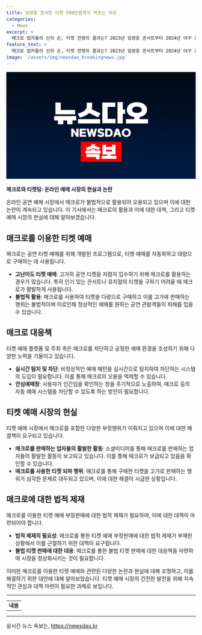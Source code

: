 ```yaml
---
title: 임영웅 콘서트 티켓 500만원까지 치솟는 이유
categories:
  - News
excerpt: >
  매크로 업자들의 신의 손, 티켓 전쟁의 결과는? 2023년 임영웅 콘서트부터 2024년 야구 경기까지 매크로로 표를 구하는 쾌걸한 필승기! 매실은 오징어낫 태평양 최고령 우물에 물을 샀다. 더는 사람 없이 샀다. 50건 이상 판매되는 매크로는 저렴하고 모든 티켓예매처에서 사용되며, 그 사용법은 간단하며 안전하게 포스타입에서 구입할 수 있다. 티켓 가격이 1만원 대에 이르는 직링을 성공적으로 이용하면 세계가 열린다. 하지만 이는 과속운전. 사기, 비정상적인 예매 패턴 탐지 및 차단 등 실시간 대응체계를 구축하는 것이 가장 필요하다.
feature_text: >
  매크로 업자들의 신의 손, 티켓 전쟁의 결과는? 2023년 임영웅 콘서트부터 2024년 야구 경기까지 매크로로 표를 구하는 쾌걸한 필승기! 매실은 오징어낫 태평양 최고령 우물에 물을 샀다. 더는 사람 없이 샀다. 50건 이상 판매되는 매크로는 저렴하고 모든 티켓예매처에서 사용되며, 그 사용법은 간단하며 안전하게 포스타입에서 구입할 수 있다. 티켓 가격이 1만원 대에 이르는 직링을 성공적으로 이용하면 세계가 열린다. 하지만 이는 과속운전. 사기, 비정상적인 예매 패턴 탐지 및 차단 등 실시간 대응체계를 구축하는 것이 가장 필요하다.
image: '/assets/img/newsdao_breakingnews.jpg'
---
```


<p><img src="/assets/img/newsdao_breakingnews.jpg" alt="bookingtag 속보" /></p>

<p><b>매크로와 티켓팅: 온라인 예매 시장의 현실과 논란</b></p>

<p data-ke-size="size16">온라인 공연 예매 시장에서 매크로가 불법적으로 활용되어 오용되고 있으며 이에 대한 논란이 계속되고 있습니다. 이 기사에서는 매크로의 활용과 이에 대한 대책, 그리고 티켓 예매 시장의 현실에 대해 알아보겠습니다.</p>

<h2 data-ke-size="size26">매크로를 이용한 티켓 예매</h2>

<p data-ke-size="size16">매크로는 공연 티켓 예매를 위해 개발된 프로그램으로, 티켓 예매를 자동화하고 대량으로 구매하는 데 사용됩니다.</p>

<ul>
<li><b>고난이도 티켓 예매</b>: 고가의 공연 티켓을 저렴히 입수하기 위해 매크로를 활용하는 경우가 많습니다. 특히 인기 있는 콘서트나 뮤지컬의 티켓을 구하기 어려울 때 매크로가 활발하게 사용됩니다.</li>
<li><b>불법적 활용</b>: 매크로를 사용하여 티켓을 다량으로 구매하고 이를 고가에 판매하는 행위는 불법적이며 이로인해 정상적인 예매를 원하는 공연 관람객들이 피해를 입을 수 있습니다.</li>
</ul>

<h2 data-ke-size="size26">매크로 대응책</h2>

<p data-ke-size="size16">티켓 예매 플랫폼 및 주최 측은 매크로를 차단하고 공정한 예매 환경을 조성하기 위해 다양한 노력을 기울이고 있습니다.</p>

<ul>
<li><b>실시간 탐지 및 차단</b>: 비정상적인 예매 패턴을 실시간으로 탐지하여 차단하는 시스템의 도입이 필요합니다. 이를 통해 매크로의 오용을 억제할 수 있습니다.</li>
<li><b>안심예매창</b>: 사용자가 인간임을 확인하는 창을 주기적으로 노출하여, 매크로 등의 자동 예매 시스템을 차단할 수 있도록 하는 방안이 필요합니다.</li>
</ul>

<h2 data-ke-size="size26">티켓 예매 시장의 현실</h2>

<p data-ke-size="size16">티켓 예매 시장에서 매크로를 포함한 다양한 부정행위가 이뤄지고 있으며 이에 대한 해결책이 요구되고 있습니다.</p>

<ul>
<li><b>매크로를 판매하는 업자들의 활발한 활동</b>: 소셜미디어를 통해 매크로를 판매하는 업자들의 활발한 활동이 보고되고 있습니다. 이를 통해 매크로가 보급되고 있음을 확인할 수 있습니다.</li>
<li><b>매크로를 사용한 티켓 되파 행위</b>: 매크로를 통해 구매한 티켓을 고가로 판매하는 행위가 심각한 문제로 대두되고 있으며, 이에 대한 해결이 시급한 상황입니다.</li>
</ul>

<h2 data-ke-size="size26">매크로에 대한 법적 제재</h2>

<p data-ke-size="size16">매크로를 이용한 티켓 예매 부정판매에 대한 법적 제재가 필요하며, 이에 대한 대책이 마련되어야 합니다.</p>

<ul>
<li><b>법적 제재의 필요성</b>: 매크로를 통한 티켓 예매 부정판매에 대한 법적 제재가 부재한 상황에서 이를 근절하기 위한 대책이 요구됩니다.</li>
<li><b>불법 티켓 판매에 대한 대응</b>: 매크로를 통한 불법 티켓 판매에 대한 대응책을 마련하여 시장을 정상화시키는 것이 필요합니다.</li>
</ul>

<p data-ke-size="size16">이러한 매크로를 이용한 티켓 예매와 관련된 다양한 논란과 현실에 대해 조명하고, 이를 해결하기 위한 대안에 대해 알아보았습니다. 티켓 예매 시장의 건전한 발전을 위해 지속적인 관심과 대책 마련이 필요한 과제로 보입니다.</p>

<hr>

<table>
    <tr>
        <td style="text-align: center; height: 17px;"><b>내용</b></td>
    </tr>
</table>

<p><hr></p>
실시간 뉴스 속보는, <a href="https://newsdao.kr" rel="dofollow">https://newsdao.kr</a>


